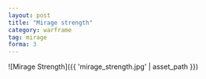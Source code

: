 ```yaml
---
layout: post
title: "Mirage strength"
category: warframe
tag: mirage
forma: 3
---
```


![Mirage Strength]({{ 'mirage_strength.jpg' | asset_path }})
